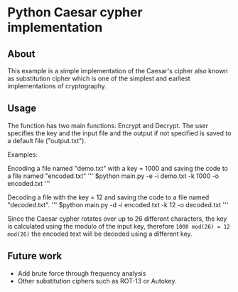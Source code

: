 # Python Caesar cypher implementation

## About
This example is a simple implementation of the Caesar's cipher also known as substitution cipher which is one of the simplest and earliest implementations of cryptography. 

## Usage

The function has two main functions: Encrypt and Decrypt. 
The user specifies the key and the input file and the output if not specified is saved to a default file ("output.txt").

Examples:

Encoding a file named "demo.txt" with a key = 1000 and saving the code to a file named "encoded.txt"
'''
$python main.py -e -i demo.txt -k 1000 -o encoded.txt 
'''

Decoding a file with the key = 12 and saving the code to a file named "decoded.txt".
'''
$python main.py -d -i encoded.txt -k 12 -o decoded.txt 
'''

Since the Caesar cypher rotates over up to 26 different characters, the key is calculated using the modulo of the input key, therefore `1000 mod(26) = 12 mod(26)` the encoded text will be decoded using a different key.

## Future work

- Add brute force through frequency analysis
- Other substitution ciphers such as ROT-13 or Autokey.
